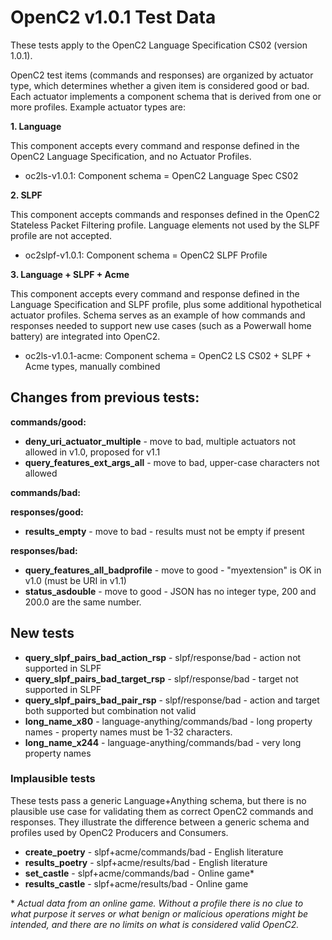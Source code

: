 # OpenC2 v1.0.1 Test Data

These tests apply to the OpenC2 Language Specification CS02 (version 1.0.1).

OpenC2 test items (commands and responses) are organized by actuator type, which determines whether a given item
is considered good or bad. Each actuator implements a component schema that is derived from one or more profiles.
Example actuator types are:

**1. Language**

This component accepts every command and response defined in the OpenC2 Language Specification,
and no Actuator Profiles.

* oc2ls-v1.0.1: Component schema = OpenC2 Language Spec CS02

**2. SLPF**

This component accepts commands and responses defined in the OpenC2 Stateless Packet Filtering profile.  Language
elements not used by the SLPF profile are not accepted.

* oc2slpf-v1.0.1: Component schema = OpenC2 SLPF Profile

**3. Language + SLPF + Acme**

This component accepts every command and response defined in the Language Specification and SLPF profile,
plus some additional hypothetical actuator profiles.  Schema serves as an example of how
commands and responses needed to support new use cases (such as a Powerwall home battery) are integrated
into OpenC2.

* oc2ls-v1.0.1-acme: Component schema = OpenC2 LS CS02 + SLPF + Acme types, manually combined

## Changes from previous tests:
**commands/good:**  
* **deny_uri_actuator_multiple** - move to bad, multiple actuators not allowed in v1.0, proposed for v1.1
* **query_features_ext_args_all** - move to bad, upper-case characters not allowed

**commands/bad:**  

**responses/good:**  
* **results_empty** - move to bad - results must not be empty if present

**responses/bad:**  
* **query_features_all_badprofile** - move to good - "myextension" is OK in v1.0 (must be URI in v1.1)
* **status_asdouble** - move to good - JSON has no integer type, 200 and 200.0 are the same number.

## New tests
* **query_slpf_pairs_bad_action_rsp** - slpf/response/bad - action not supported in SLPF
* **query_slpf_pairs_bad_target_rsp** - slpf/response/bad - target not supported in SLPF
* **query_slpf_pairs_bad_pair_rsp** - slpf/response/bad - action and target both supported but combination not valid
* **long_name_x80** - language-anything/commands/bad - long property names - property names must be 1-32 characters.
* **long_name_x244** - language-anything/commands/bad - very long property names

### Implausible tests
These tests pass a generic Language+Anything schema, but there is no plausible use case for validating them
as correct OpenC2 commands and responses.
They illustrate the difference between a generic schema and profiles used by OpenC2 Producers and Consumers.
* **create_poetry** - slpf+acme/commands/bad - English literature
* **results_poetry** - slpf+acme/results/bad - English literature
* **set_castle** - slpf+acme/commands/bad - Online game*
* **results_castle** - slpf+acme/results/bad - Online game

\* *Actual data from an online game.  Without a profile there is no*
*clue to what purpose it serves or what benign or malicious operations might be intended,*
*and there are no limits on what is considered valid OpenC2.*
